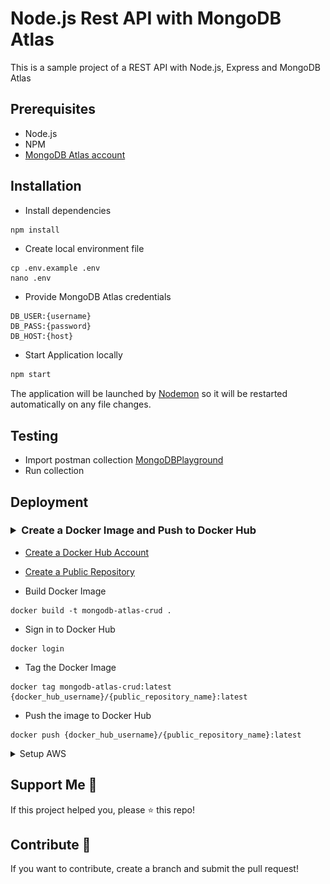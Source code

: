 # Node.js Rest API with MongoDB Atlas

This is a sample project of a REST API with Node.js, Express and MongoDB Atlas

## Prerequisites
- Node.js
- NPM
- [MongoDB Atlas account](https://www.mongodb.com/cloud/atlas/register)

## Installation
- Install dependencies
```bash
npm install
```
- Create local environment file
```shell
cp .env.example .env
nano .env
```
- Provide MongoDB Atlas credentials
```
DB_USER:{username}
DB_PASS:{password}
DB_HOST:{host}
```
- Start Application locally
```bash
npm start
```
The application will be launched by [Nodemon](https://nodemon.com) so it will be restarted automatically on any file changes.


## Testing
- Import postman collection [MongoDBPlayground](https://github.com/tariqkhan051/freestyle-playground/blob/main/mongodb-atlas-crud/MongoDbPlayground.postman_collection.json)
- Run collection

## Deployment

### <details><summary>Create a Docker Image and Push to Docker Hub</summary>

- [Create a Docker Hub Account](https://hub.docker.com/signup)
  
- [Create a Public Repository](https://hub.docker.com/repository/create?namespace=)
  
- Build Docker Image
```
docker build -t mongodb-atlas-crud .
```
- Sign in to Docker Hub
```
docker login
```
- Tag the Docker Image
```
docker tag mongodb-atlas-crud:latest {docker_hub_username}/{public_repository_name}:latest
```
- Push the image to Docker Hub
```
docker push {docker_hub_username}/{public_repository_name}:latest
```
</details>

<details><summary>Setup AWS</summary>

- [Create AWS account](https://portal.aws.amazon.com/billing/signup#/start/email)

- Create Elastic Container Service (ECS) Cluster
  - Search "ECS"
  - Click on **Elastic Container Service**
  - Click on **Create Cluster**
  ...![Create a Ckuster](images/image.png)
  - Click on "Tasks definitions" in left side bar
  - Create new task definition (_A task definition is a blueprint that describes how to run a containerized application_)
  ...![Create a Task](images/image-1.png)
  - Under **Task definition configuration** Give your task definition a name
  - Under **Infrastructure requirements** select **AWS Fargate** as the launch type
  - Make sure **Container - 1** is already added, if not then click on **Add container** button to add a container to the task
  - Provide _Container Name_, _Image URI_ (of Docker image) and _Container port_
  ...![Add Container Config](images/image-2.png)
  - Click **Create** button to create the task definition
  
- Create a Service (_Service is a long-running task that represents a set of identical tasks that are run on your cluster_)
  - Once the task is created, click on **Deploy>_Create a Service_**
  ...![Create a Service](images/image-3.png)
  - Under **Environment**, Select the _Existing cluster_
  - Under **Deployment Configuration**, provide a Service _name_
  ...![Service name](images/image-4.png)
  - Click on **Create** button and wait for the deployment to be completed

- Accessing the public API
  - Go to **Clusters**
  - Click on the cluster name you created
  - Go to **Tasks** tab and click on the task name
  ...![Tasks tab](images/image-5.png)
  - Under **Configuration** copy Public IP (_Example: 1.2.3.4_)
   
- Verify the public API access
  - Update _baseUrl_ in Postman collection to 
  ...```http://{{PUBLIC_IP}}:{{CONTAINER_PORT}}/```
  - Run Postman Collection
</details>

## Support Me 🫶
If this project helped you, please ⭐ this repo!

## Contribute 🙌
If you want to contribute, create a branch and submit the pull request!